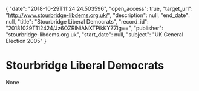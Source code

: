 {
  "date": "2018-10-29T11:24:24.503596", 
  "open_access": true, 
  "target_url": "http://www.stourbridge-libdems.org.uk/", 
  "description": null, 
  "end_date": null, 
  "title": "Stourbridge Liberal Democrats", 
  "record_id": "20181029T112424/Jz6OZRlNiANXTPikKYZZlg==", 
  "publisher": "stourbridge-libdems.org.uk", 
  "start_date": null, 
  "subject": "UK General Election 2005"
}

# Stourbridge Liberal Democrats

None
